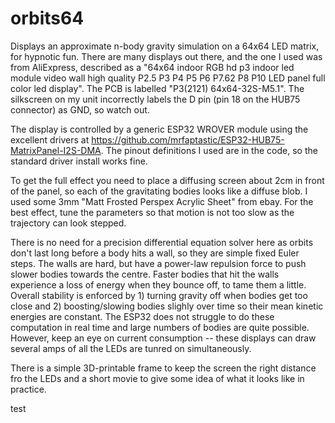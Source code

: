 # orbits64
Displays an approximate n-body gravity simulation on a 64x64 LED matrix, for hypnotic fun. There are many displays out there, and the one I used was from AliExpress, described as a "64x64 indoor RGB hd p3 indoor led module video wall high quality P2.5 P3 P4 P5 P6 P7.62 P8 P10 LED panel full color led display".  The PCB is labelled "P3(2121) 64x64-32S-M5.1".  The silkscreen on my unit incorrectly labels the D pin (pin 18 on the HUB75 connector) as GND, so watch out. 

The display is controlled by a generic ESP32 WROVER module using the excellent drivers at https://github.com/mrfaptastic/ESP32-HUB75-MatrixPanel-I2S-DMA. The pinout definitions I used are in the code, so the standard driver install works fine. 

To get the full effect you need to place a diffusing screen about 2cm in front of the panel, so each of the gravitating bodies looks like a diffuse blob.  I used some 3mm "Matt Frosted Perspex Acrylic Sheet" from ebay. For the best effect, tune the parameters so that motion is not too slow as the trajectory can look stepped.

There is no need for a precision differential equation solver here as orbits don't last long before a body hits a wall, so they are simple fixed Euler steps.  The walls are hard, but have a power-law repulsion force to push slower bodies towards the centre.  Faster bodies that hit the walls experience a loss of energy when they bounce off, to tame them a little.  Overall stability is enforced by 1) turning gravity off when bodies get too close and 2) boosting/slowing bodies slighly over time so their mean kinetic energies are constant.  The ESP32 does not struggle to do these computation in real time  and large numbers of bodies are quite possible.  However, keep an eye on current consumption -- these displays can draw several amps of all the LEDs are tunred on simultaneously. 

There is a simple 3D-printable frame to keep the screen the right distance fro the LEDs and a short movie to give some idea of what it looks like in practice.

test
